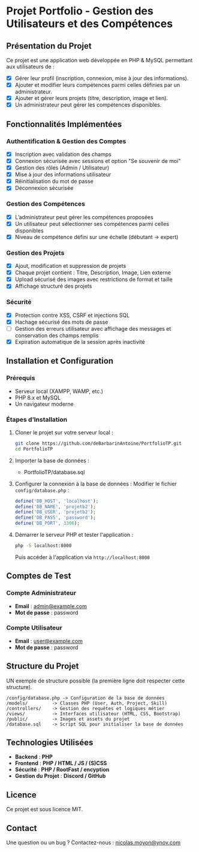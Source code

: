 # Projet Portfolio - Gestion des Utilisateurs et des Compétences

## Présentation du Projet
Ce projet est une application web développée en PHP & MySQL permettant aux utilisateurs de :
- [X] Gérer leur profil (inscription, connexion, mise à jour des informations).
- [X] Ajouter et modifier leurs compétences parmi celles définies par un administrateur.
- [X] Ajouter et gérer leurs projets (titre, description, image et lien).
- [X] Un administrateur peut gérer les compétences disponibles.

## Fonctionnalités Implémentées

### Authentification & Gestion des Comptes
- [X] Inscription avec validation des champs
- [X] Connexion sécurisée avec sessions et option "Se souvenir de moi"
- [X] Gestion des rôles (Admin / Utilisateur)
- [X] Mise à jour des informations utilisateur
- [X] Réinitialisation du mot de passe
- [X] Déconnexion sécurisée

### Gestion des Compétences
- [X] L’administrateur peut gérer les compétences proposées
- [X] Un utilisateur peut sélectionner ses compétences parmi celles disponibles
- [X] Niveau de compétence défini sur une échelle (débutant → expert)

### Gestion des Projets
- [X] Ajout, modification et suppression de projets
- [X] Chaque projet contient : Titre, Description, Image, Lien externe
- [X] Upload sécurisé des images avec restrictions de format et taille
- [X] Affichage structuré des projets

### Sécurité
- [X] Protection contre XSS, CSRF et injections SQL
- [X] Hachage sécurisé des mots de passe
- [ ] Gestion des erreurs utilisateur avec affichage des messages et conservation des champs remplis
- [X] Expiration automatique de la session après inactivité

## Installation et Configuration

### Prérequis
- Serveur local (XAMPP, WAMP, etc.)
- PHP 8.x et MySQL
- Un navigateur moderne

### Étapes d’Installation
1. Cloner le projet sur votre serveur local :
   ```sh
   git clone https://github.com/deBarbarinAntoine/PortfolioTP.git
   cd PortfolioTP
   ```
2. Importer la base de données :
    - PortfolioTP/database.sql

3. Configurer la connexion à la base de données :
   Modifier le fichier `config/database.php` :
   ```php
   define('DB_HOST', 'localhost');
   define('DB_NAME', 'projetb2');
   define('DB_USER', 'projetb2');
   define('DB_PASS', 'password');
   define('DB_PORT', 3306);
   ```

4. Démarrer le serveur PHP et tester l'application :
   ```sh
   php -S localhost:8000
   ```
   Puis accéder à l'application via `http://localhost:8000`

## Comptes de Test

### Compte Administrateur
- **Email** : admin@example.com
- **Mot de passe** : password

### Compte Utilisateur
- **Email** : user@example.com
- **Mot de passe** : password

## Structure du Projet

UN exemple de structure possible (la première ligne doit respecter cette structure).

```
/config/database.php -> Configuration de la base de données
/models/         -> Classes PHP (User, Auth, Project, Skill)
/controllers/    -> Gestion des requêtes et logiques métier
/views/          -> Interfaces utilisateur (HTML, CSS, Bootstrap)
/public/         -> Images et assets du projet
/database.sql    -> Script SQL pour initialiser la base de données
```

## Technologies Utilisées
- **Backend** : **PHP**
- **Frontend** : **PHP / HTML / JS / (S)CSS**
- **Sécurité** : **PHP / RootFast / encyption**
- **Gestion du Projet** : **Discord / GitHub**

## Licence
Ce projet est sous licence MIT.

## Contact
Une question ou un bug ? Contactez-nous : nicolas.moyon@ynov.com
